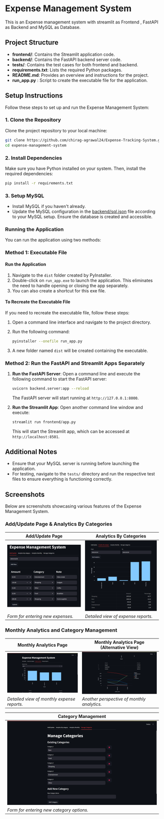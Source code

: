 # Expense Management System
This is an Expense management system with streamlit as Frontend , FastAPI as Backend and MySQL as Database.

## Project Structure

- **frontend/**: Contains the Streamlit application code.
- **backend/**: Contains the FastAPI backend server code.
- **tests/**: Contains the test cases for both frontend and backend.
- **requirements.txt**: Lists the required Python packages.
- **README.md**: Provides an overview and instructions for the project.
- **run_app.py** :  Script to create the executable file for the application.

## Setup Instructions

Follow these steps to set up and run the Expense Management System:

### 1. Clone the Repository

Clone the project repository to your local machine:

```bash
git clone https://github.com/chirag-agrawal24/Expense-Tracking-System.git
cd expense-management-system
```

### 2. Install Dependencies

Make sure you have Python installed on your system. Then, install the required dependencies:

```bash
pip install -r requirements.txt
```

### 3. Setup MySQL

- Install MySQL if you haven't already.
- Update the MySQL configuration in the [backend/sql.json](backend/sql.json) file according to your MySQL setup. Ensure the database is created and accessible.

### Running the Application

You can run the application using two methods:

### Method 1: Executable File

#### Run the Application

1. Navigate to the `dist` folder created by PyInstaller.
2. Double-click on `run_app.exe` to launch the application. This eliminates the need to handle opening or closing the app separately.
3. You can also create a shortcut for this exe file. 

#### To Recreate the Executable File

If you need to recreate the executable file, follow these steps:

1. Open a command line interface and navigate to the project directory.
2. Run the following command:

   ```bash
   pyinstaller --onefile run_app.py
   ```

3. A new folder named `dist` will be created containing the executable.

### Method 2: Run the FastAPI and Streamlit Apps Separately

1. **Run the FastAPI Server**: 
   Open a command line and execute the following command to start the FastAPI server:

   ```bash
   uvicorn backend.server:app --reload
   ```

   The FastAPI server will start running at `http://127.0.0.1:8000`.

2. **Run the Streamlit App**: 
   Open another command line window and execute:

   ```bash
   streamlit run frontend/app.py
   ```

   This will start the Streamlit app, which can be accessed at `http://localhost:8501`.

## Additional Notes

- Ensure that your MySQL server is running before launching the application.
- For testing, navigate to the `tests/` directory and run the respective test files to ensure everything is functioning correctly.
  

## Screenshots

Below are screenshots showcasing various features of the Expense Management System.

### Add/Update Page & Analytics By Categories

| Add/Update Page                     | Analytics By Categories              |
|-------------------------------------|--------------------------------------|
| ![Add/Update](screenshots/add_update_ui.png) | ![Analytics By Categories](screenshots/analytics_by_category_ui.png) |
| *Form for entering new expenses.*   | *Detailed view of expense reports.*  |

### Monthly Analytics and Category Management

| Monthly Analytics Page              | Monthly Analytics Page (Alternative View) |
|-------------------------------------|--------------------------------------|
| ![Monthly Analytics](screenshots/monthly_analytics_ui1.png) | ![Monthly Analytics 2](screenshots/monthly_analytics_ui2.png) |
| *Detailed view of monthly expense reports.*   | *Another perspective of monthly analytics.*  |

| Category Management                  |
|--------------------------------------|
| ![Category Management](screenshots/manage_categories_ui.png) |
| *Form for entering new category options.*  |
